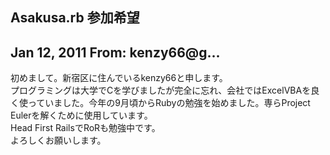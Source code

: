 ## Asakusa.rb 参加希望

## Jan 12, 2011 From: kenzy66@g...

初めまして。新宿区に住んでいるkenzy66と申します。  
プログラミングは大学でCを学びましたが完全に忘れ、会社ではExcelVBAを良く使っていました。今年の9月頃からRubyの勉強を始めました。専らProject  
Eulerを解くために使用しています。  
Head First RailsでRoRも勉強中です。  
よろしくお願いします。

